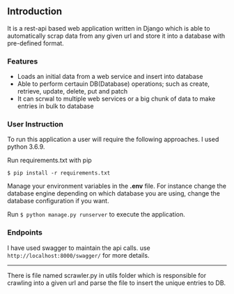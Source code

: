 ## Introduction
It is a rest-api based web application written in Django which is able to automatically scrap data from any given url and store it into a database with pre-defined format.

### Features
- Loads an initial data from a web service and insert into database
- Able to perform certauin DB(Database) operations; such as create, retrieve, update, delete, put and patch
- It can scrwal to multiple web services or a big chunk of data to make entries in bulk to database

### User Instruction
To run this application a user will require the following approaches. I used python 3.6.9. 

Run requirements.txt with pip 
```
$ pip install -r requirements.txt
```
Manage your environment variables in the **.env** file. For instance change the database engine depending on which database you are using, change the database configuration if you want.

Run ``` $ python manage.py runserver ``` to execute the application.


### Endpoints
I have used swagger to maintain the api calls.
use ```http://localhost:8000/swagger/``` for more details.

<hr> 
There is file named scrawler.py in utils folder which is responsible for crawling into a given url and parse the file to insert the unique entries to DB.
